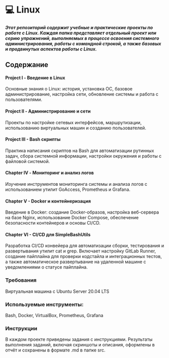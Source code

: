 # 💻 Linux

##### Этот репозиторий содержит учебные и практические проекты по работе с Linux. Каждая папка представляет отдельный проект или серию упражнений, выполняемых в процессе освоения системного администрирования, работы с командной строкой, а также базовых и продвинутых аспектов работы с Linux.


## Содержание
#### Project I - Введение в Linux
Основные знания о Linux: история, установка ОС, базовое администрирование, настройка сети, обновление системы и работа с пользователями.

#### Project II - Администрирование и сети
Проекты по настройке сетевых интерфейсов, маршрутизации, использованию виртуальных машин и созданию пользователей.

#### Project III - Bash скрипты
Практика написания скриптов на Bash для автоматизации рутинных задач, сбора системной информации, настройки окружения и работы с файловой системой.

#### Chapter IV - Мониторинг и анализ логов
Изучение инструментов мониторинга системы и анализа логов с использованием утилит GoAccess, Prometheus и Grafana.

#### Chapter V - Docker и контейнеризация
Введение в Docker: создание Docker-образов, настройка веб-сервера на базе Nginx, использование Docker Compose, обеспечение безопасности контейнеров и основы CI/CD.

#### Chapter VI - CI/CD для SimpleBashUtils
Разработка CI/CD конвейера для автоматизации сборки, тестирования и развертывания утилит cat и grep. Включает настройку GitLab Runner, создание пайплайна для проверки кодстайла и интеграционных тестов, а также автоматическое развертывание на удаленной машине с уведомлениями о статусе пайплайна.

### Требования
Виртуальная машина с Ubuntu Server 20.04 LTS
### Используемые инструменты: 
Bash, Docker, VirtualBox, Prometheus, Grafana

### Инструкции
В каждом проекте приведены задания с инструкциями. Результаты выполнения заданий, включая скриншоты и описания, оформлены в отчёт и сохранены в формате .md в папке src.
